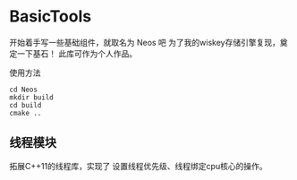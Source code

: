 # BasicTools

开始着手写一些基础组件，就取名为 Neos 吧
为了我的wiskey存储引擎复现，奠定一下基石！
此库可作为个人作品。

使用方法

```shell
cd Neos
mkdir build
cd build 
cmake ..
```



## 线程模块

拓展C++11的线程库，实现了 设置线程优先级、线程绑定cpu核心的操作。
